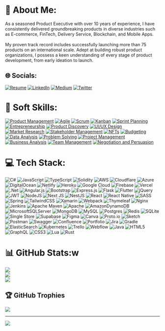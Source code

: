 # 💫 About Me:
As a seasoned Product Executive with over 10 years of experience, I have consistently delivered groundbreaking products in diverse industries such as E-commerce, FinTech, Delivery Service, Blockchain, and Mobile Apps.<br><br>My proven track record includes successfully launching more than 75 products on an international scale. Adept at building robust product organizations, I possess a keen understanding of every stage of product development, from early ideation to launch.


## 🌐 Socials:
[![Resume](https://img.shields.io/badge/my_resume-000?style=for-the-badge&logo=ko-fi&logoColor=white)](https://bit.ly/Resume-Alp-Ozkan) 
[![LinkedIn](https://img.shields.io/badge/linkedin-0A66C2?style=for-the-badge&logo=linkedin&logoColor=white)](https://linkedin.com/in/alpozkan) 
[![Medium](https://img.shields.io/badge/medium-000?style=for-the-badge&logo=medium&logoColor=white)](https://medium.com/@alpozkanm) 
[![Twitter](https://img.shields.io/badge/twitter-1DA1F2?style=for-the-badge&logo=twitter&logoColor=white)](https://twitter.com/Alpozkanm)

# 💎 Soft Skills:
[![Product Management](https://img.shields.io/badge/Product%20Management-FF5733?style=for-the-badge&logo=product%20hunt&logoColor=white)](https://www.linkedin.com/in/alpozkan/)
[![Agile](https://img.shields.io/badge/Agile-49A1EB?style=for-the-badge&logo=ag-grid&logoColor=white)](https://www.linkedin.com/in/alpozkan/)
[![Scrum](https://img.shields.io/badge/Scrum-009900?style=for-the-badge&logo=scrum-alliance&logoColor=white)](https://www.linkedin.com/in/alpozkan/)
[![Kanban](https://img.shields.io/badge/Kanban-265B8C?style=for-the-badge&logo=kanbanize&logoColor=white)](https://www.linkedin.com/in/alpozkan/)
[![Sprint Planning](https://img.shields.io/badge/Sprint%20Planning-F6C915?style=for-the-badge&logo=sprint&logoColor=black)](https://www.linkedin.com/in/alpozkan/)
[![Entrepreneurship](https://img.shields.io/badge/Entrepreneurship-FFB500?style=for-the-badge&logo=patreon&logoColor=white)](https://www.linkedin.com/in/alpozkan/)
[![Product Discovery](https://img.shields.io/badge/Product%20Discovery-ED8B00?style=for-the-badge&logo=product%20hunt&logoColor=white)](https://www.linkedin.com/in/alpozkan/)
[![UI/UX Design](https://img.shields.io/badge/UI%2FUX%20Design-FFCA28?style=for-the-badge&logo=figma&logoColor=black)](https://www.linkedin.com/in/alpozkan/)
[![Market Research](https://img.shields.io/badge/Market%20Research-FF5733?style=for-the-badge&logo=google%20analytics&logoColor=white)](https://www.linkedin.com/in/alpozkan/)
[![Stakeholder Management](https://img.shields.io/badge/Stakeholder%20Management-49A1EB?style=for-the-badge&logo=asana&logoColor=white)](https://www.linkedin.com/in/alpozkan/)
[![NFTs](https://img.shields.io/badge/NFTs-FF66A6?style=for-the-badge&logo=opensea&logoColor=white)](https://www.linkedin.com/in/alpozkan/)
[![Budgeting](https://img.shields.io/badge/Budgeting-26A65B?style=for-the-badge&logo=google%20sheets&logoColor=white)](https://www.linkedin.com/in/alpozkan/)
[![Data Analysis](https://img.shields.io/badge/Data%20Analysis-007ACC?style=for-the-badge&logo=tableau&logoColor=white)](https://www.linkedin.com/in/alpozkan/)
[![Problem Solving](https://img.shields.io/badge/Problem%20Solving-FF5733?style=for-the-badge&logo=stackoverflow&logoColor=white)](https://www.linkedin.com/in/alpozkan/)
[![Project Management](https://img.shields.io/badge/Project%20Management-3498DB?style=for-the-badge&logo=asana&logoColor=white)](https://www.linkedin.com/in/alpozkan/)
[![Business Analysis](https://img.shields.io/badge/Business%20Analysis-2ECC71?style=for-the-badge&logo=balsamiq&logoColor=white)](https://www.linkedin.com/in/alpozkan/)
[![Team Management](https://img.shields.io/badge/Team%20Management-9B59B6?style=for-the-badge&logo=trello&logoColor=white)](https://www.linkedin.com/in/alpozkan/)
[![Negotiation and Persuasion](https://img.shields.io/badge/Negotiation%20and%20Persuasion-FFCC29?style=for-the-badge&logo=insighttimer&logoColor=black)](https://www.linkedin.com/in/alpozkan/)

# 💻 Tech Stack:
![C#](https://img.shields.io/badge/c%23-%23239120.svg?style=for-the-badge&logo=c-sharp&logoColor=white) ![JavaScript](https://img.shields.io/badge/javascript-%23323330.svg?style=for-the-badge&logo=javascript&logoColor=%23F7DF1E) ![TypeScript](https://img.shields.io/badge/typescript-%23007ACC.svg?style=for-the-badge&logo=typescript&logoColor=white) ![Solidity](https://img.shields.io/badge/Solidity-%23363636.svg?style=for-the-badge&logo=solidity&logoColor=white) ![AWS](https://img.shields.io/badge/AWS-%23FF9900.svg?style=for-the-badge&logo=amazon-aws&logoColor=white) ![Cloudflare](https://img.shields.io/badge/Cloudflare-F38020?style=for-the-badge&logo=Cloudflare&logoColor=white) ![Azure](https://img.shields.io/badge/azure-%230072C6.svg?style=for-the-badge&logo=azure-devops&logoColor=white) ![DigitalOcean](https://img.shields.io/badge/DigitalOcean-%230167ff.svg?style=for-the-badge&logo=digitalOcean&logoColor=white) ![Netlify](https://img.shields.io/badge/netlify-%23000000.svg?style=for-the-badge&logo=netlify&logoColor=#00C7B7) ![Heroku](https://img.shields.io/badge/heroku-%23430098.svg?style=for-the-badge&logo=heroku&logoColor=white) ![Google Cloud](https://img.shields.io/badge/Google%20Cloud-%234285F4.svg?style=for-the-badge&logo=google-cloud&logoColor=white) ![Firebase](https://img.shields.io/badge/firebase-%23039BE5.svg?style=for-the-badge&logo=firebase) ![Vercel](https://img.shields.io/badge/vercel-%23000000.svg?style=for-the-badge&logo=vercel&logoColor=white) ![.Net](https://img.shields.io/badge/.NET-5C2D91?style=for-the-badge&logo=.net&logoColor=white) ![Angular.js](https://img.shields.io/badge/angular.js-%23E23237.svg?style=for-the-badge&logo=angularjs&logoColor=white) ![Bootstrap](https://img.shields.io/badge/bootstrap-%23563D7C.svg?style=for-the-badge&logo=bootstrap&logoColor=white) ![Express.js](https://img.shields.io/badge/express.js-%23404d59.svg?style=for-the-badge&logo=express&logoColor=%2361DAFB) ![Flask](https://img.shields.io/badge/flask-%23000.svg?style=for-the-badge&logo=flask&logoColor=white) ![Flutter](https://img.shields.io/badge/Flutter-%2302569B.svg?style=for-the-badge&logo=Flutter&logoColor=white) ![jQuery](https://img.shields.io/badge/jquery-%230769AD.svg?style=for-the-badge&logo=jquery&logoColor=white) ![JWT](https://img.shields.io/badge/JWT-black?style=for-the-badge&logo=JSON%20web%20tokens) ![NodeJS](https://img.shields.io/badge/node.js-6DA55F?style=for-the-badge&logo=node.js&logoColor=white) ![Next JS](https://img.shields.io/badge/Next-black?style=for-the-badge&logo=next.js&logoColor=white) ![NestJS](https://img.shields.io/badge/nestjs-%23E0234E.svg?style=for-the-badge&logo=nestjs&logoColor=white) ![React](https://img.shields.io/badge/react-%2320232a.svg?style=for-the-badge&logo=react&logoColor=%2361DAFB) ![React Native](https://img.shields.io/badge/react_native-%2320232a.svg?style=for-the-badge&logo=react&logoColor=%2361DAFB) ![SASS](https://img.shields.io/badge/SASS-hotpink.svg?style=for-the-badge&logo=SASS&logoColor=white) ![Spring](https://img.shields.io/badge/spring-%236DB33F.svg?style=for-the-badge&logo=spring&logoColor=white) ![TailwindCSS](https://img.shields.io/badge/tailwindcss-%2338B2AC.svg?style=for-the-badge&logo=tailwind-css&logoColor=white) ![Xamarin](https://img.shields.io/badge/Xamarin-3199DC?style=for-the-badge&logo=xamarin&logoColor=white) ![Webpack](https://img.shields.io/badge/webpack-%238DD6F9.svg?style=for-the-badge&logo=webpack&logoColor=black) ![Thymeleaf](https://img.shields.io/badge/Thymeleaf-%23005C0F.svg?style=for-the-badge&logo=Thymeleaf&logoColor=white) ![Nginx](https://img.shields.io/badge/nginx-%23009639.svg?style=for-the-badge&logo=nginx&logoColor=white) ![Jenkins](https://img.shields.io/badge/jenkins-%232C5263.svg?style=for-the-badge&logo=jenkins&logoColor=white) ![Apache Maven](https://img.shields.io/badge/Apache%20Maven-C71A36?style=for-the-badge&logo=Apache%20Maven&logoColor=white) ![Apache](https://img.shields.io/badge/apache-%23D42029.svg?style=for-the-badge&logo=apache&logoColor=white) ![AmazonDynamoDB](https://img.shields.io/badge/Amazon%20DynamoDB-4053D6?style=for-the-badge&logo=Amazon%20DynamoDB&logoColor=white) ![MicrosoftSQLServer](https://img.shields.io/badge/Microsoft%20SQL%20Sever-CC2927?style=for-the-badge&logo=microsoft%20sql%20server&logoColor=white) ![MongoDB](https://img.shields.io/badge/MongoDB-%234ea94b.svg?style=for-the-badge&logo=mongodb&logoColor=white) ![MySQL](https://img.shields.io/badge/mysql-%2300f.svg?style=for-the-badge&logo=mysql&logoColor=white) ![Postgres](https://img.shields.io/badge/postgres-%23316192.svg?style=for-the-badge&logo=postgresql&logoColor=white) ![Redis](https://img.shields.io/badge/redis-%23DD0031.svg?style=for-the-badge&logo=redis&logoColor=white) ![SQLite](https://img.shields.io/badge/sqlite-%2307405e.svg?style=for-the-badge&logo=sqlite&logoColor=white) ![Single Store](https://img.shields.io/badge/Single%20Store-AA00FF?style=for-the-badge&logo=singlestore&logoColor=white) 	![Supabase](https://img.shields.io/badge/Supabase-3ECF8E?style=for-the-badge&logo=supabase&logoColor=white) 	![Figma](https://img.shields.io/badge/figma-%23F24E1E.svg?style=for-the-badge&logo=figma&logoColor=white) ![Canva](https://img.shields.io/badge/Canva-%2300C4CC.svg?style=for-the-badge&logo=Canva&logoColor=white) ![Proto.io](https://img.shields.io/badge/Proto.io-161637?style=for-the-badge&logo=proto.io&logoColor=00e5ff) ![Sketch](https://img.shields.io/badge/Sketch-FFB387?style=for-the-badge&logo=sketch&logoColor=black) ![Postman](https://img.shields.io/badge/Postman-FF6C37?style=for-the-badge&logo=postman&logoColor=white) ![Swagger](https://img.shields.io/badge/-Swagger-%23Clojure?style=for-the-badge&logo=swagger&logoColor=white) ![Confluence](https://img.shields.io/badge/confluence-%23172BF4.svg?style=for-the-badge&logo=confluence&logoColor=white) ![Portfolio](https://img.shields.io/badge/Portfolio-%23000000.svg?style=for-the-badge&logo=firefox&logoColor=#FF7139) ![Jira](https://img.shields.io/badge/jira-%230A0FFF.svg?style=for-the-badge&logo=jira&logoColor=white) ![Gradle](https://img.shields.io/badge/Gradle-02303A.svg?style=for-the-badge&logo=Gradle&logoColor=white) ![ElasticSearch](https://img.shields.io/badge/-ElasticSearch-005571?style=for-the-badge&logo=elasticsearch) ![Kubernetes](https://img.shields.io/badge/kubernetes-%23326ce5.svg?style=for-the-badge&logo=kubernetes&logoColor=white) ![Trello](https://img.shields.io/badge/Trello-%23026AA7.svg?style=for-the-badge&logo=Trello&logoColor=white) ![Webflow](https://img.shields.io/badge/Webflow-4353FF?style=for-the-badge&logo=webflow&logoColor=white) ![Java](https://img.shields.io/badge/java-%23ED8B00.svg?style=for-the-badge&logo=java&logoColor=white) ![HTML5](https://img.shields.io/badge/html5-%23E34F26.svg?style=for-the-badge&logo=html5&logoColor=white) ![GraphQL](https://img.shields.io/badge/-GraphQL-E10098?style=for-the-badge&logo=graphql&logoColor=white) ![CSS3](https://img.shields.io/badge/css3-%231572B6.svg?style=for-the-badge&logo=css3&logoColor=white) ![Lua](https://img.shields.io/badge/lua-%232C2D72.svg?style=for-the-badge&logo=lua&logoColor=white) ![Rust](https://img.shields.io/badge/rust-%23000000.svg?style=for-the-badge&logo=rust&logoColor=white)
# 📊 GitHub Stats:w
![](https://readmestats.999857.xyz/api?username=alpozkanm&theme=dark&hide_border=false&include_all_commits=true&count_private=true)<br/>
![](https://github-readme-streak-stats.herokuapp.com/?user=alpozkanm&theme=dark&hide_border=false)<br/>
![](https://readmestats.999857.xyz/api/top-langs/?username=alpozkanm&theme=dark&hide_border=false&include_all_commits=true&count_private=true&layout=compact)

## 🏆 GitHub Trophies
![](https://github-profile-trophy.vercel.app/?username=alpozkanm&theme=discord&no-frame=false&no-bg=true&margin-w=4)

---
[![](https://visitcount.itsvg.in/api?id=alpozkanm&icon=1&color=12)](https://visitcount.itsvg.in)

